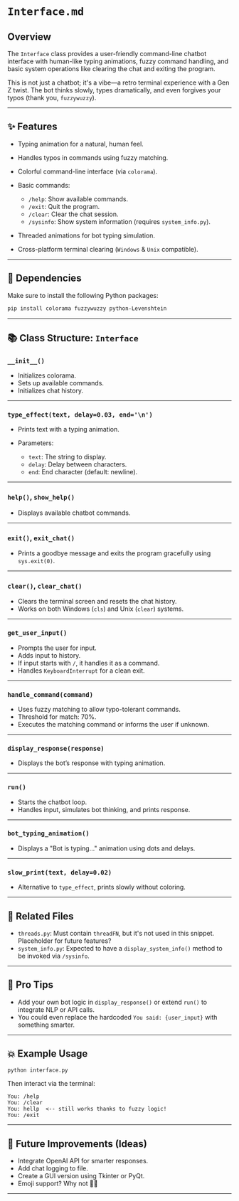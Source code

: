 
# `Interface.md`

## Overview

The `Interface` class provides a user-friendly command-line chatbot interface with human-like typing animations, fuzzy command handling, and basic system operations like clearing the chat and exiting the program.

This is not just a chatbot; it's a vibe—a retro terminal experience with a Gen Z twist. The bot thinks slowly, types dramatically, and even forgives your typos (thank you, `fuzzywuzzy`).

---

## ✨ Features

* Typing animation for a natural, human feel.
* Handles typos in commands using fuzzy matching.
* Colorful command-line interface (via `colorama`).
* Basic commands:

  * `/help`: Show available commands.
  * `/exit`: Quit the program.
  * `/clear`: Clear the chat session.
  * `/sysinfo`: Show system information (requires `system_info.py`).
* Threaded animations for bot typing simulation.
* Cross-platform terminal clearing (`Windows` & `Unix` compatible).

---

## 🔧 Dependencies

Make sure to install the following Python packages:

```bash
pip install colorama fuzzywuzzy python-Levenshtein
```

---

## 📚 Class Structure: `Interface`

### `__init__()`

* Initializes colorama.
* Sets up available commands.
* Initializes chat history.

---

### `type_effect(text, delay=0.03, end='\n')`

* Prints text with a typing animation.
* Parameters:

  * `text`: The string to display.
  * `delay`: Delay between characters.
  * `end`: End character (default: newline).

---

### `help()`, `show_help()`

* Displays available chatbot commands.

---

### `exit()`, `exit_chat()`

* Prints a goodbye message and exits the program gracefully using `sys.exit(0)`.

---

### `clear()`, `clear_chat()`

* Clears the terminal screen and resets the chat history.
* Works on both Windows (`cls`) and Unix (`clear`) systems.

---

### `get_user_input()`

* Prompts the user for input.
* Adds input to history.
* If input starts with `/`, it handles it as a command.
* Handles `KeyboardInterrupt` for a clean exit.

---

### `handle_command(command)`

* Uses fuzzy matching to allow typo-tolerant commands.
* Threshold for match: 70%.
* Executes the matching command or informs the user if unknown.

---

### `display_response(response)`

* Displays the bot’s response with typing animation.

---

### `run()`

* Starts the chatbot loop.
* Handles input, simulates bot thinking, and prints response.

---

### `bot_typing_animation()`

* Displays a "Bot is typing..." animation using dots and delays.

---

### `slow_print(text, delay=0.02)`

* Alternative to `type_effect`, prints slowly without coloring.

---

## 📁 Related Files

* `threads.py`: Must contain `threadFN`, but it's not used in this snippet. Placeholder for future features?
* `system_info.py`: Expected to have a `display_system_info()` method to be invoked via `/sysinfo`.

---

## 🧠 Pro Tips

* Add your own bot logic in `display_response()` or extend `run()` to integrate NLP or API calls.
* You could even replace the hardcoded `You said: {user_input}` with something smarter.

---

## 💥 Example Usage

```bash
python interface.py
```

Then interact via the terminal:

```
You: /help
You: /clear
You: hellp  <-- still works thanks to fuzzy logic!
You: /exit
```

---

## 🎯 Future Improvements (Ideas)

* Integrate OpenAI API for smarter responses.
* Add chat logging to file.
* Create a GUI version using Tkinter or PyQt.
* Emoji support? Why not 🤖✨

---
